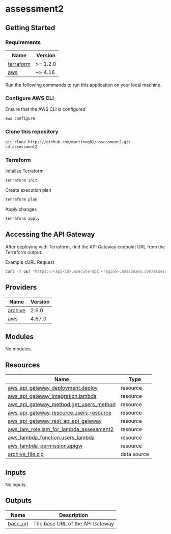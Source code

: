 # assessment2

## Getting Started

### Requirements

| Name                                                                     | Version  |
| ------------------------------------------------------------------------ | -------- |
| <a name="requirement_terraform"></a> [terraform](#requirement_terraform) | >= 1.2.0 |
| <a name="requirement_aws"></a> [aws](#requirement_aws)                   | ~> 4.16  |

Run the following commands to run this application on your local machine.

### Configure AWS CLI

Ensure that the AWS CLI is configured

```bash
aws configure
```

### Clone this repository

```bash
git clone https://github.com/martinng01/assessment2.git
cd assessment2
```

### Terraform

Initalize Terraform

```bash
terraform init
```

Create execution plan

```bash
terraform plan
```

Apply changes

```bash
terraform apply
```

## Accessing the API Gateway

After deploying with Terraform, find the API Gateway endpoint URL from the Terraform output.

Example cURL Request

```bash
curl -X GET "https://<api-id>.execute-api.<region>.amazonaws.com/assessment2/users"
```

## Providers

| Name                                                         | Version |
| ------------------------------------------------------------ | ------- |
| <a name="provider_archive"></a> [archive](#provider_archive) | 2.6.0   |
| <a name="provider_aws"></a> [aws](#provider_aws)             | 4.67.0  |

## Modules

No modules.

## Resources

| Name                                                                                                                                        | Type        |
| ------------------------------------------------------------------------------------------------------------------------------------------- | ----------- |
| [aws_api_gateway_deployment.deploy](https://registry.terraform.io/providers/hashicorp/aws/latest/docs/resources/api_gateway_deployment)     | resource    |
| [aws_api_gateway_integration.lambda](https://registry.terraform.io/providers/hashicorp/aws/latest/docs/resources/api_gateway_integration)   | resource    |
| [aws_api_gateway_method.get_users_method](https://registry.terraform.io/providers/hashicorp/aws/latest/docs/resources/api_gateway_method)   | resource    |
| [aws_api_gateway_resource.users_resource](https://registry.terraform.io/providers/hashicorp/aws/latest/docs/resources/api_gateway_resource) | resource    |
| [aws_api_gateway_rest_api.api_gateway](https://registry.terraform.io/providers/hashicorp/aws/latest/docs/resources/api_gateway_rest_api)    | resource    |
| [aws_iam_role.iam_for_lambda_assessment2](https://registry.terraform.io/providers/hashicorp/aws/latest/docs/resources/iam_role)             | resource    |
| [aws_lambda_function.users_lambda](https://registry.terraform.io/providers/hashicorp/aws/latest/docs/resources/lambda_function)             | resource    |
| [aws_lambda_permission.apigw](https://registry.terraform.io/providers/hashicorp/aws/latest/docs/resources/lambda_permission)                | resource    |
| [archive_file.zip](https://registry.terraform.io/providers/hashicorp/archive/latest/docs/data-sources/file)                                 | data source |

## Inputs

No inputs.

## Outputs

| Name                                                        | Description                     |
| ----------------------------------------------------------- | ------------------------------- |
| <a name="output_base_url"></a> [base_url](#output_base_url) | The base URL of the API Gateway |
